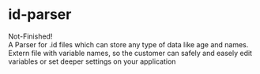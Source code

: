 # id-parser
Not-Finished!   
A Parser for .id files which can store any type of data like age and names.
Extern file with variable names, so the customer can safely and easely edit variables or 
set deeper settings on your application  
